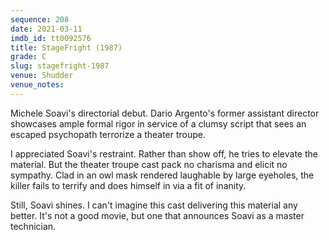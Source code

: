 ```yaml
---
sequence: 208
date: 2021-03-11
imdb_id: tt0092576
title: StageFright (1987)
grade: C
slug: stagefright-1987
venue: Shudder
venue_notes:
---
```


Michele Soavi's directorial debut. Dario Argento's former assistant director showcases ample formal rigor in service of a clumsy script that sees an escaped psychopath terrorize a theater troupe.

<!-- end -->

I appreciated Soavi's restraint. Rather than show off, he tries to elevate the material. But the theater troupe cast pack no charisma and elicit no sympathy. Clad in an owl mask rendered laughable by large eyeholes, the killer fails to terrify and does himself in via a fit of inanity.

Still, Soavi shines. I can't imagine this cast delivering this material any better. It's not a good movie, but one that announces Soavi as a master technician.
